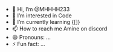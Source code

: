 - 👋 Hi, I’m @MHHHH233
- 👀 I’m interested in Code
- 🌱 I’m currently learning {[]}
- 📫 How to reach me Amine on discord
- 😄 Pronouns: ...
- ⚡ Fun fact: ...

<!---
MHHHH233/MHHHH233 is a ✨ special ✨ repository because its `README.md` (this file) appears on your GitHub profile.
You can click the Preview link to take a look at your changes.
--->
